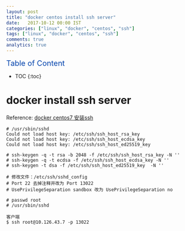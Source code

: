 ```yaml
---
layout: post
title: "docker centos install ssh server"
date:   2017-10-12 00:00 IST
categories: ["linux", "docker", "centos", "ssh"]
tags: ["linux", "docker", "centos", "ssh"]
comments: true
analytics: true
---
```


<span/>

<span style="color: #0645ad; font-size:20px">Table of Content<span/>

  * TOC
  {:toc}

# docker install ssh server

Reference:
[docker centos7 安装ssh](http://blog.csdn.net/waixin/article/details/50212079)

~~~
# /usr/sbin/sshd
Could not load host key: /etc/ssh/ssh_host_rsa_key
Could not load host key: /etc/ssh/ssh_host_ecdsa_key
Could not load host key: /etc/ssh/ssh_host_ed25519_key

# ssh-keygen -q -t rsa -b 2048 -f /etc/ssh/ssh_host_rsa_key -N ''
# ssh-keygen -q -t ecdsa -f /etc/ssh/ssh_host_ecdsa_key -N ''
# ssh-keygen -t dsa -f /etc/ssh/ssh_host_ed25519_key  -N ''

# 修改文件：/etc/ssh/sshd_config
# Port 22 去掉注释并改为 Port 13022
# UsePrivilegeSeparation sandbox 改为 UsePrivilegeSeparation no

# passwd root
# /usr/sbin/sshd

客户端
$ ssh root@10.126.43.7 -p 13022
~~~